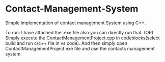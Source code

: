 # Contact-Management-System
Simple implementation of contact management System using C++.

To run:
I have attached the .exe file also you can directly run that.
                                      (OR)
Simply execute the ContactManagementProject.cpp in codeblocks(select build and run c/c++ file in vs code). And then simply open
ContactManagementProject.exe file and use the contacts management system.



